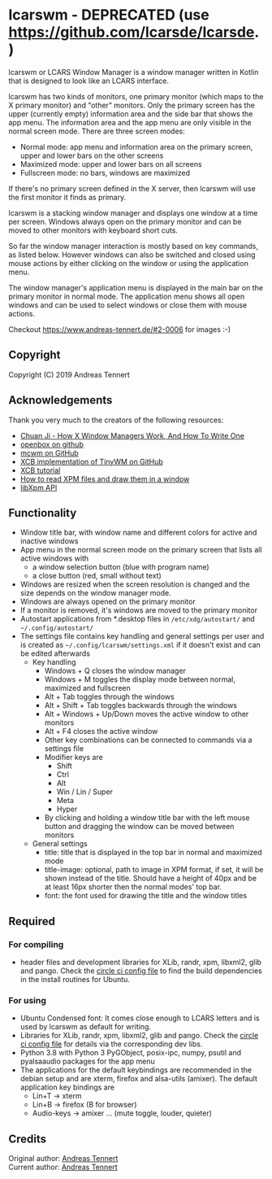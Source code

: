 # lcarswm - DEPRECATED (use https://github.com/lcarsde/lcarsde.)
lcarswm or LCARS Window Manager is a window manager written in Kotlin that is designed to look like an LCARS interface.

lcarswm has two kinds of monitors, one primary monitor (which maps to the X primary monitor) and "other" monitors. Only the primary screen has the upper (currently empty) information area and the side bar that shows the app menu. The information area and the app menu are only visible in the normal screen mode. There are three screen modes:
* Normal mode: app menu and information area on the primary screen, upper and lower bars on the other screens
* Maximized mode: upper and lower bars on all screens
* Fullscreen mode: no bars, windows are maximized

If there's no primary screen defined in the X server, then lcarswm will use the first monitor it finds as primary.

lcarswm is a stacking window manager and displays one window at a time per screen. Windows always open on the primary monitor and can be moved to other monitors with keyboard short cuts.

So far the window manager interaction is mostly based on key commands, as listed below. However windows can also be switched and closed using mouse actions by either clicking on the window or using the application menu.

The window manager's application menu is displayed in the main bar on the primary monitor in normal mode. The application menu shows all open windows and can be used to select windows or close them with mouse actions.

Checkout https://www.andreas-tennert.de/#2-0006 for images :-)

## Copyright
Copyright (C) 2019  Andreas Tennert

## Acknowledgements
Thank you very much to the creators of the following resources:
* [Chuan Ji - How X Window Managers Work, And How To Write One](https://jichu4n.com/posts/how-x-window-managers-work-and-how-to-write-one-part-i/)
* [openbox on github](https://github.com/danakj/openbox)
* [mcwm on GitHub](https://github.com/mchackorg/mcwm)
* [XCB implementation of TinyWM on GitHub](https://github.com/stefanbidi/tinywm-xcb)
* [XCB tutorial](https://www.x.org/releases/X11R7.7/doc/libxcb/tutorial/index.html)
* [How to read XPM files and draw them in a window](http://www.dis.uniroma1.it/~liberato/screensaver/image.html)
* [libXpm API](https://fossies.org/dox/libXpm-4.7/files.html)

## Functionality
* Window title bar, with window name and different colors for active and inactive windows
* App menu in the normal screen mode on the primary screen that lists all active windows with
  * a window selection button (blue with program name)
  * a close button (red, small without text)
* Windows are resized when the screen resolution is changed and the size depends on the window manager mode.
* Windows are always opened on the primary monitor
* If a monitor is removed, it's windows are moved to the primary monitor
* Autostart applications from *.desktop files in `/etc/xdg/autostart/` and `~/.config/autostart/`
* The settings file contains key handling and general settings per user and is created as `~/.config/lcarswm/settings.xml` if it doesn't exist and can be edited afterwards
  * Key handling
    * Windows + Q closes the window manager
    * Windows + M toggles the display mode between normal, maximized and fullscreen
    * Alt + Tab toggles through the windows
    * Alt + Shift + Tab toggles backwards through the windows
    * Alt + Windows + Up/Down moves the active window to other monitors
    * Alt + F4 closes the active window
    * Other key combinations can be connected to commands via a settings file
    * Modifier keys are
      * Shift
      * Ctrl
      * Alt
      * Win / Lin / Super
      * Meta
      * Hyper
    * By clicking and holding a window title bar with the left mouse button and dragging the window can be moved between monitors
  * General settings
    * title: title that is displayed in the top bar in normal and maximized mode
    * title-image: optional, path to image in XPM format, if set, it will be shown instead of the title. Should have a height of 40px and be at least 16px shorter then the normal modes' top bar.
    * font: the font used for drawing the title and the window titles

## Required
### For compiling
* header files and development libraries for XLib, randr, xpm, libxml2, glib and pango. Check the [circle ci config file](.circleci/config.yml) to find the build dependencies in the install routines for Ubuntu.

### For using
* Ubuntu Condensed font: It comes close enough to LCARS letters and is used by lcarswm as default for writing.
* Libraries for XLib, randr, xpm, libxml2, glib and pango. Check the [circle ci config file](.circleci/config.yml) for details via the corresponding dev libs.
* Python 3.8 with Python 3 PyGObject, posix-ipc, numpy, psutil and pyalsaaudio packages for the app menu
* The applications for the default keybindings are recommended in the debian setup and are xterm, firefox and alsa-utils (amixer). The default application key bindings are
  * Lin+T -> xterm
  * Lin+B -> firefox (B for browser)
  * Audio-keys -> amixer ... (mute toggle, louder, quieter)

## Credits
Original author: [Andreas Tennert](https://github.com/atennert)<br>
Current author: [Andreas Tennert](https://github.com/atennert)
